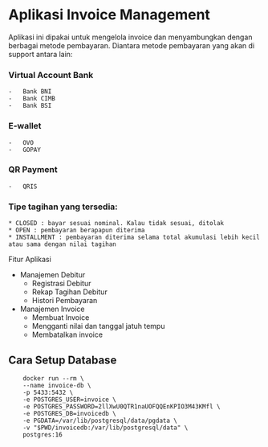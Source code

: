 # Aplikasi Invoice Management

Aplikasi ini dipakai untuk mengelola invoice dan menyambungkan dengan berbagai metode pembayaran. Diantara metode pembayaran yang akan di support antara lain:

### Virtual Account Bank
    -   Bank BNI
    -   Bank CIMB
    -   Bank BSI
### E-wallet
    -   OVO
    -   GOPAY
### QR Payment
    -   QRIS

### Tipe tagihan yang tersedia:

    * CLOSED : bayar sesuai nominal. Kalau tidak sesuai, ditolak
    * OPEN : pembayaran berapapun diterima
    * INSTALLMENT : pembayaran diterima selama total akumulasi lebih kecil atau sama dengan nilai tagihan

Fitur Aplikasi

* Manajemen Debitur
    * Registrasi Debitur
    * Rekap Tagihan Debitur
    * Histori Pembayaran
* Manajemen Invoice
    * Membuat Invoice
    * Mengganti nilai dan tanggal jatuh tempu
    * Membatalkan invoice

## Cara Setup Database #
```shell
    docker run --rm \
	--name invoice-db \
	-p 5433:5432 \
	-e POSTGRES_USER=invoice \
	-e POSTGRES_PASSWORD=2llXwU0QTR1naUOFQQEnKPIO3M43KMfl \
	-e POSTGRES_DB=invoicedb \
	-e PGDATA=/var/lib/postgresql/data/pgdata \
	-v "$PWD/invoicedb:/var/lib/postgresql/data" \
	postgres:16
```